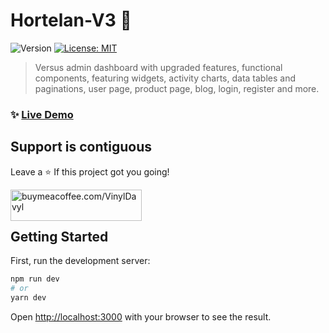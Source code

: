 # Hortelan-V3 👋

<p>
  <img alt="Version" src="https://img.shields.io/badge/version-2.0.0-blue.svg?cacheSeconds=2592000" />
  <a href="#" target="_blank">
    <img alt="License: MIT" src="https://img.shields.io/badge/License-MIT-yellow.svg" />
  </a>
</p>

> Versus admin dashboard with upgraded features, functional components, featuring widgets, activity charts, data tables and paginations, user page, product page, blog, login, register and more.

### ✨ [Live Demo](https://hortelan-frontend.vercel.app/dashboard/app)

## Support is contiguous 

Leave a ⭐️ If this project got you going!
<p>
  <a href="https://www.buymeacoffee.com/VinylDavyl"> <img align="left" src="https://cdn.buymeacoffee.com/buttons/v2/default-yellow.png" height="50" width="210" alt="buymeacoffee.com/VinylDavyl" /></a>
</p>
<br /><br />

## Getting Started

First, run the development server:

```bash
npm run dev
# or
yarn dev
```

Open [http://localhost:3000](http://localhost:3000) with your browser to see the result.


